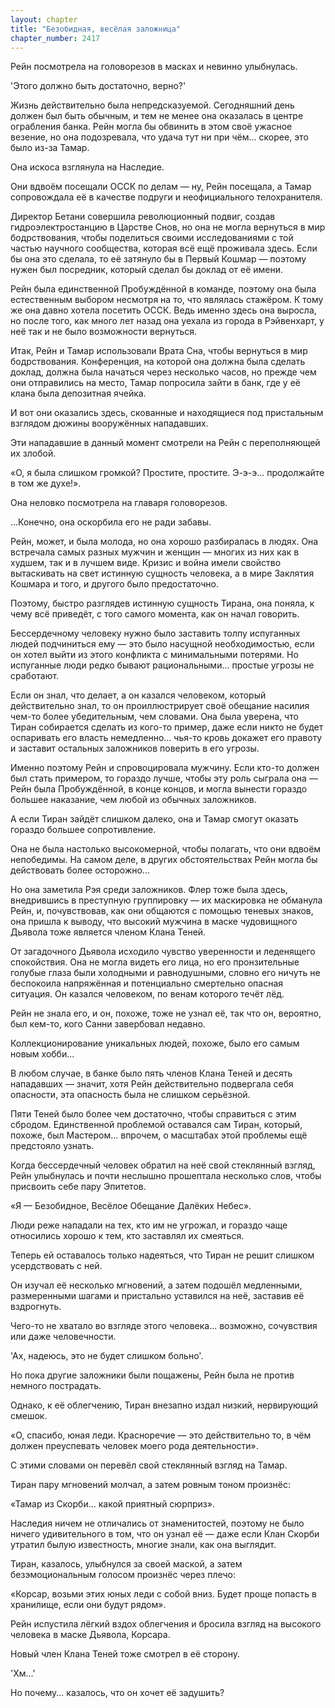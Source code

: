 ```yaml
---
layout: chapter
title: "Безобидная, весёлая заложница"
chapter_number: 2417
---
```




Рейн посмотрела на головорезов в масках и невинно улыбнулась.

'Этого должно быть достаточно, верно?'

Жизнь действительно была непредсказуемой. Сегодняшний день должен был быть обычным, и тем не менее она оказалась в центре ограбления банка. Рейн могла бы обвинить в этом своё ужасное везение, но она подозревала, что удача тут ни при чём... скорее, это было из-за Тамар.

Она искоса взглянула на Наследие.

Они вдвоём посещали ОССК по делам — ну, Рейн посещала, а Тамар сопровождала её в качестве подруги и неофициального телохранителя.

Директор Бетани совершила революционный подвиг, создав гидроэлектростанцию в Царстве Снов, но она не могла вернуться в мир бодрствования, чтобы поделиться своими исследованиями с той частью научного сообщества, которая всё ещё проживала здесь. Если бы она это сделала, то её затянуло бы в Первый Кошмар — поэтому нужен был посредник, который сделал бы доклад от её имени.

Рейн была единственной Пробуждённой в команде, поэтому она была естественным выбором несмотря на то, что являлась стажёром. К тому же она давно хотела посетить ОССК. Ведь именно здесь она выросла, но после того, как много лет назад она уехала из города в Рэйвенхарт, у неё так и не было возможности вернуться.

Итак, Рейн и Тамар использовали Врата Сна, чтобы вернуться в мир бодрствования. Конференция, на которой она должна была сделать доклад, должна была начаться через несколько часов, но прежде чем они отправились на место, Тамар попросила зайти в банк, где у её клана была депозитная ячейка.

И вот они оказались здесь, скованные и находящиеся под пристальным взглядом дюжины вооружённых нападавших.

Эти нападавшие в данный момент смотрели на Рейн с переполняющей их злобой.

«О, я была слишком громкой? Простите, простите. Э-э-э... продолжайте в том же духе!».

Она неловко посмотрела на главаря головорезов.

...Конечно, она оскорбила его не ради забавы.

Рейн, может, и была молода, но она хорошо разбиралась в людях. Она встречала самых разных мужчин и женщин — многих из них как в худшем, так и в лучшем виде. Кризис и война имели свойство вытаскивать на свет истинную сущность человека, а в мире Заклятия Кошмара и того, и другого было предостаточно.

Поэтому, быстро разглядев истинную сущность Тирана, она поняла, к чему всё приведёт, с того самого момента, как он начал говорить.

Бессердечному человеку нужно было заставить толпу испуганных людей подчиниться ему — это было насущной необходимостью, если он хотел выйти из этого конфликта с минимальными потерями. Но испуганные люди редко бывают рациональными... простые угрозы не сработают.

Если он знал, что делает, а он казался человеком, который действительно знал, то он проиллюстрирует своё обещание насилия чем-то более убедительным, чем словами. Она была уверена, что Тиран собирается сделать из кого-то пример, даже если никто не будет оспаривать его власть немедленно... чья-то кровь докажет его правоту и заставит остальных заложников поверить в его угрозы.

Именно поэтому Рейн и спровоцировала мужчину. Если кто-то должен был стать примером, то гораздо лучше, чтобы эту роль сыграла она — Рейн была Пробуждённой, в конце концов, и могла вынести гораздо большее наказание, чем любой из обычных заложников.

А если Тиран зайдёт слишком далеко, она и Тамар смогут оказать гораздо большее сопротивление.

Она не была настолько высокомерной, чтобы полагать, что они вдвоём непобедимы. На самом деле, в других обстоятельствах Рейн могла бы действовать более осторожно...

Но она заметила Рэя среди заложников. Флер тоже была здесь, внедрившись в преступную группировку — их маскировка не обманула Рейн, и, почувствовав, как они общаются с помощью теневых знаков, она пришла к выводу, что высокий мужчина в маске чудовищного Дьявола тоже является членом Клана Теней.

От загадочного Дьявола исходило чувство уверенности и леденящего спокойствия. Она не могла видеть его лица, но его пронзительные голубые глаза были холодными и равнодушными, словно его ничуть не беспокоила напряжённая и потенциально смертельно опасная ситуация. Он казался человеком, по венам которого течёт лёд.

Рейн не знала его, и он, похоже, тоже не узнал её, так что он, вероятно, был кем-то, кого Санни завербовал недавно.

Коллекционирование уникальных людей, похоже, было его самым новым хобби...

В любом случае, в банке было пять членов Клана Теней и десять нападавших — значит, хотя Рейн действительно подвергала себя опасности, эта опасность была не слишком серьёзной.

Пяти Теней было более чем достаточно, чтобы справиться с этим сбродом. Единственной проблемой оставался сам Тиран, который, похоже, был Мастером... впрочем, о масштабах этой проблемы ещё предстояло узнать.

Когда бессердечный человек обратил на неё свой стеклянный взгляд, Рейн улыбнулась и почти неслышно прошептала несколько слов, чтобы присвоить себе пару Эпитетов.

«Я — Безобидное, Весёлое Обещание Далёких Небес».

Люди реже нападали на тех, кто им не угрожал, и гораздо чаще относились хорошо к тем, кто заставлял их смеяться.

Теперь ей оставалось только надеяться, что Тиран не решит слишком усердствовать с ней.

Он изучал её несколько мгновений, а затем подошёл медленными, размеренными шагами и пристально уставился на неё, заставив её вздрогнуть.

Чего-то не хватало во взгляде этого человека... возможно, сочувствия или даже человечности.

'Ах, надеюсь, это не будет слишком больно'.

Но пока другие заложники были пощажены, Рейн была не против немного пострадать.

Однако, к её облегчению, Тиран внезапно издал низкий, нервирующий смешок.

«О, спасибо, юная леди. Красноречие — это действительно то, в чём должен преуспевать человек моего рода деятельности».

С этими словами он перевёл свой стеклянный взгляд на Тамар.

Тиран пару мгновений молчал, а затем ровным тоном произнёс:

«Тамар из Скорби... какой приятный сюрприз».

Наследия ничем не отличались от знаменитостей, поэтому не было ничего удивительного в том, что он узнал её — даже если Клан Скорби утратил былую известность, многие знали, как она выглядит.

Тиран, казалось, улыбнулся за своей маской, а затем безэмоциональным голосом произнёс через плечо:

«Корсар, возьми этих юных леди с собой вниз. Будет проще попасть в хранилище, если они будут рядом».

Рейн испустила лёгкий вздох облегчения и бросила взгляд на высокого человека в маске Дьявола, Корсара.

Новый член Клана Теней тоже смотрел в её сторону.

'Хм...'

Но почему... казалось, что он хочет её задушить?

